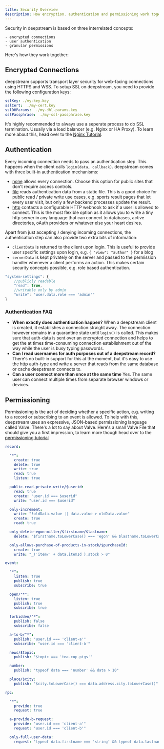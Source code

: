 ```yaml
---
title: Security Overview
description: How encryption, authentication and permissioning work together
---
```


Security in deepstream is based on three interrelated concepts:

    - encrypted connections
    - user authentication
    - granular permissions

Here's how they work together:

## Encrypted Connections
deepstream supports transport layer security for web-facing connections using HTTPS and WSS. To setup SSL on deepstream, you need to provide the following configuration keys:

```yaml
sslKey: ./my-key.key
sslCert:  ./my-cert.key
sslDHParams:  ./my-dhl-params.key
sslPassphrase:  ./my-ssl-passphrase.key
```

It's highly recommended to always use a seperate process to do SSL termination. Usually via a load balancer (e.g. Nginx or HA Proxy). To learn more about this, head over to the [Nginx Tutorial](/tutorials/devops/nginx/).

## Authentication
Every incoming connection needs to pass an authentication step. This happens when the client calls `login(data, callback)`.
deepstream comes with three built-in authentication mechanisms:

- [none](/tutorials/core/auth/none/) allows every connection. Choose this option for public sites that don't require access controls.
- [file](https://deepstream.io/tutorials/core/auth-file/) reads authentication data from a static file. This is a good choice for public read / private write use cases, e.g. sports result pages that let every user visit, but only a few backend processes update the result.
- [http](https://deepstream.io/tutorials/core/auth/http-webhook/) contacts a configurable HTTP webhook to ask if a user is allowed to connect. This is the most flexible option as it allows you to write a tiny http server in any language that can connect to databases, active directories, oAuth providers or whatever else your heart desires.

Apart from just accepting / denying incoming connections, the authentication step can also provide two extra bits of information:

- `clientData` is returned to the client upon login. This is useful to provide user specific settings upon login, e.g. `{ "view": "author" }` for a blog
-  `serverData` is kept privately on the server and passed to the permission handler whenever a client performs an action. This makes certain security concepts possible, e.g. role based authentication.

```javascript
"system-settings": {
    //publicly readable
    "read": true,
    //writable only by admin
    "write": "user.data.role === 'admin'"
}
```

### Authentication FAQ

- **When exactly does authentication happen?** When a deepstream client is created, it establishes a connection straight away. The connection however remains in a quarantine state until `login()` is called. This makes sure that auth-data is sent over an encrypted connection and helps to get the at times time-consuming connection establishment out of the way while the user is busy typing passwords.
- **Can I read usernames for auth purposes out of a deepstream record?**
There's no built-in support for this at the moment, but it's easy to use the http auth-type and write a server that reads from the same database or cache deepstream connects to.
- **Can a user connect more than once at the same time**
Yes. The same user can connect multiple times from separate browser windows or devices.

## Permissioning
Permissioning is the act of deciding whether a specific action, e.g. writing to a record or subscribing to an event is allowed.
To help with this, deepstream uses an expressive, JSON-based permissioning
language called Valve. There's a lot to say about Valve. Here's a small Valve
File that should give you a first impression, to learn more though head over to
the [permissioning tutorial](/tutorials/core/permission/conf-simple/)

```yaml
record:

  "*":
    create: true
    delete: true
    write: true
    read: true
    listen: true

  public-read-private-write/$userid:
    read: true
    create: "user.id === $userid"
    write: "user.id === $userid"

  only-increment:
    write: "!oldData.value || data.value > oldData.value"
    create: true
    read: true

  only-delete-egon-miller/$firstname/$lastname:
    delete: "$firstname.toLowerCase() === 'egon' && $lastname.toLowerCase() === 'miller'"

  only-allows-purchase-of-products-in-stock/$purchaseId:
    create: true
    write: "_('item/' + data.itemId ).stock > 0"

event:

  "*":
    listen: true
    publish: true
    subscribe: true

  open/"*":
    listen: true
    publish: true
    subscribe: true

  forbidden/"*":
    publish: false
    subscribe: false

  a-to-b/"*":
    publish: "user.id === 'client-a'"
    subscribe: "user.id === 'client-b'"

  news/$topic:
    publish: "$topic === 'tea-cup-pigs'"

  number:
    publish: "typeof data === 'number' && data > 10"

  place/$city:
    publish: "$city.toLowerCase() === data.address.city.toLowerCase()"

rpc:

  "*":
    provide: true
    request: true

  a-provide-b-request:
    provide: "user.id === 'client-a'"
    request: "user.id === 'client-b'"

  only-full-user-data:
    request: "typeof data.firstname === 'string' && typeof data.lastname === 'string'"
```
